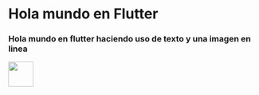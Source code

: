 # Hola mundo en Flutter

### Hola mundo en flutter haciendo uso de texto y una imagen en linea

<img width=50 height=50 src='https://user-images.githubusercontent.com/71898783/235508239-437dfce4-ddc0-4260-893d-d0371cafbe8d.png'>
